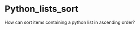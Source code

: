 Python_lists_sort
=================

How can sort items containing a python list in ascending order?
